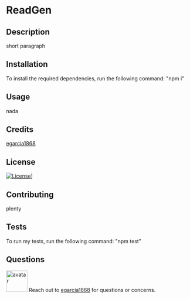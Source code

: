 
  # ReadGen

  ## Description 

  short paragraph

  ## Installation

  To install the required dependencies, run the following command: "npm i"

  ## Usage 

  nada

  ## Credits

  [egarcia1868](https://github.com/egarcia1868)

  ## License

  [![License](https://img.shields.io/badge/License-Apache%202.0-blue.svg)](https://opensource.org/licenses/Apache-2.0)] 

  ## Contributing

  plenty

  ## Tests

  To run my tests, run the following command: "npm test"

  ## Questions

  <img src="https://avatars3.githubusercontent.com/u/25162871?v=4" alt="avatar" style="width:58px"> Reach out to [egarcia1868](https://github.com/egarcia1868) for questions or concerns.
  
